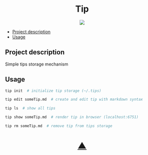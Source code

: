 

<h1 align="center">Tip</h1>

<p align="center">
  <a href="https://github.com/TheK4n">
    <img src="https://img.shields.io/github/followers/TheK4n?label=Follow&style=social">
  </a>
</p>

* [Project description](#chapter-0)
* [Usage](#chapter-1)


<a id="chapter-0"></a>
## Project description 

Simple tips storage mechanism

<a id="chapter-1"></a>
## Usage

```bash
tip init  # initialize tip storage (~/.tips)
```

```bash
tip edit someTip.md  # create and edit tip with markdown syntax
```

```bash
tip ls  # show all tips
```

```bash
tip show someTip.md  # render tip in browser (localhost:6751)
```

```bash
tip rm someTip.md  # remove tip from tips storage
```

<h1 align="center"><a href="#top">▲</a></h1>
